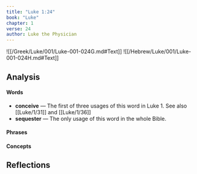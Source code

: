 ```yaml
---
title: "Luke 1:24"
book: "Luke"
chapter: 1
verse: 24
author: Luke the Physician
---
```

![[/Greek/Luke/001/Luke-001-024G.md#Text]]
![[/Hebrew/Luke/001/Luke-001-024H.md#Text]]

## Analysis

#### Words
- **conceive** — The first of three usages of this word in Luke 1.  See also [[Luke/1/31]] and [[Luke/1/36]]
- **sequester** — The only usage of this word in the whole Bible.

#### Phrases

#### Concepts

## Reflections
